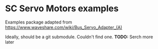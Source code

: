 # SC Servo Motors examples

Examples package adapted from https://www.waveshare.com/wiki/Bus_Servo_Adapter_(A)

Ideally, should be a git submodule. Couldn't find one. **TODO:** Serch more later